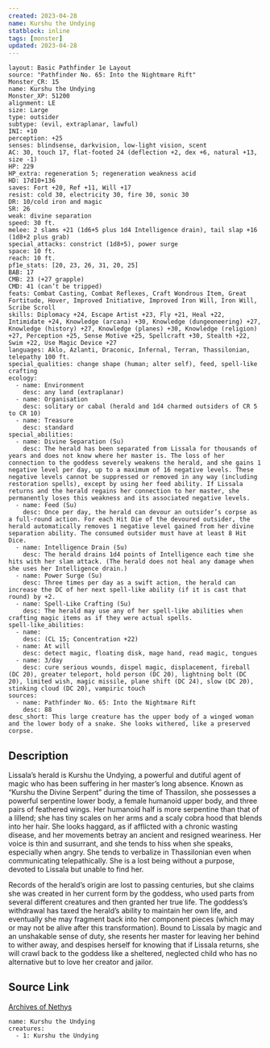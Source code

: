```yaml
---
created: 2023-04-28
name: Kurshu the Undying
statblock: inline
tags: [monster]
updated: 2023-04-28
---
```

```statblock
layout: Basic Pathfinder 1e Layout
source: "Pathfinder No. 65: Into the Nightmare Rift"
Monster_CR: 15
name: Kurshu the Undying
Monster_XP: 51200
alignment: LE
size: Large
type: outsider
subtype: (evil, extraplanar, lawful)
INI: +10
perception: +25
senses: blindsense, darkvision, low-light vision, scent
AC: 30, touch 17, flat-footed 24 (deflection +2, dex +6, natural +13, size -1)
HP: 229
HP_extra: regeneration 5; regeneration weakness acid
HD: 17d10+136
saves: Fort +20, Ref +11, Will +17
resist: cold 30, electricity 30, fire 30, sonic 30
DR: 10/cold iron and magic
SR: 26
weak: divine separation
speed: 30 ft.
melee: 2 slams +21 (1d6+5 plus 1d4 Intelligence drain), tail slap +16 (1d8+2 plus grab)
special_attacks: constrict (1d8+5), power surge
space: 10 ft.
reach: 10 ft.
pf1e_stats: [20, 23, 26, 31, 20, 25]
BAB: 17
CMB: 23 (+27 grapple)
CMD: 41 (can’t be tripped)
feats: Combat Casting, Combat Reflexes, Craft Wondrous Item, Great Fortitude, Hover, Improved Initiative, Improved Iron Will, Iron Will, Scribe Scroll
skills: Diplomacy +24, Escape Artist +23, Fly +21, Heal +22, Intimidate +24, Knowledge (arcana) +30, Knowledge (dungeoneering) +27, Knowledge (history) +27, Knowledge (planes) +30, Knowledge (religion) +27, Perception +25, Sense Motive +25, Spellcraft +30, Stealth +22, Swim +22, Use Magic Device +27
languages: Aklo, Azlanti, Draconic, Infernal, Terran, Thassilonian, telepathy 100 ft.
special_qualities: change shape (human; alter self), feed, spell-like crafting
ecology:
  - name: Environment
    desc: any land (extraplanar)
  - name: Organisation
    desc: solitary or cabal (herald and 1d4 charmed outsiders of CR 5 to CR 10)
  - name: Treasure
    desc: standard
special_abilities:
  - name: Divine Separation (Su)
    desc: The herald has been separated from Lissala for thousands of years and does not know where her master is. The loss of her connection to the goddess severely weakens the herald, and she gains 1 negative level per day, up to a maximum of 16 negative levels. These negative levels cannot be suppressed or removed in any way (including restoration spells), except by using her feed ability. If Lissala returns and the herald regains her connection to her master, she permanently loses this weakness and its associated negative levels.
  - name: Feed (Su)
    desc: Once per day, the herald can devour an outsider’s corpse as a full-round action. For each Hit Die of the devoured outsider, the herald automatically removes 1 negative level gained from her divine separation ability. The consumed outsider must have at least 8 Hit Dice.
  - name: Intelligence Drain (Su)
    desc: The herald drains 1d4 points of Intelligence each time she hits with her slam attack. (The herald does not heal any damage when she uses her Intelligence drain.)
  - name: Power Surge (Su)
    desc: Three times per day as a swift action, the herald can increase the DC of her next spell-like ability (if it is cast that round) by +2.
  - name: Spell-Like Crafting (Su)
    desc: The herald may use any of her spell-like abilities when crafting magic items as if they were actual spells.
spell-like_abilities:
  - name:
    desc: (CL 15; Concentration +22)
  - name: At will
    desc: detect magic, floating disk, mage hand, read magic, tongues
  - name: 3/day
    desc: cure serious wounds, dispel magic, displacement, fireball (DC 20), greater teleport, hold person (DC 20), lightning bolt (DC 20), limited wish, magic missile, plane shift (DC 24), slow (DC 20), stinking cloud (DC 20), vampiric touch
sources:
  - name: Pathfinder No. 65: Into the Nightmare Rift
    desc: 88
desc_short: This large creature has the upper body of a winged woman and the lower body of a snake. She looks withered, like a preserved corpse.
```
## Description
Lissala’s herald is Kurshu the Undying, a powerful and dutiful agent of magic who has been suffering in her master’s long absence. Known as “Kurshu the Divine Serpent” during the time of Thassilon, she possesses a powerful serpentine lower body, a female humanoid upper body, and three pairs of feathered wings. Her humanoid half is more serpentine than that of a lillend; she has tiny scales on her arms and a scaly cobra hood that blends into her hair. She looks haggard, as if afflicted with a chronic wasting disease, and her movements betray an ancient and resigned weariness. Her voice is thin and susurrant, and she tends to hiss when she speaks, especially when angry. She tends to verbalize in Thassilonian even when communicating telepathically. She is a lost being without a purpose, devoted to Lissala but unable to find her.

Records of the herald’s origin are lost to passing centuries, but she claims she was created in her current form by the goddess, who used parts from several different creatures and then granted her true life. The goddess’s withdrawal has taxed the herald’s ability to maintain her own life, and eventually she may fragment back into her component pieces (which may or may not be alive after this transformation). Bound to Lissala by magic and an unshakable sense of duty, she resents her master for leaving her behind to wither away, and despises herself for knowing that if Lissala returns, she will crawl back to the goddess like a sheltered, neglected child who has no alternative but to love her creator and jailor.
## Source Link
[Archives of Nethys](https://aonprd.com/MonsterDisplay.aspx?ItemName=Kurshu%20the%20Undying)
```encounter-table
name: Kurshu the Undying
creatures:
  - 1: Kurshu the Undying
```
